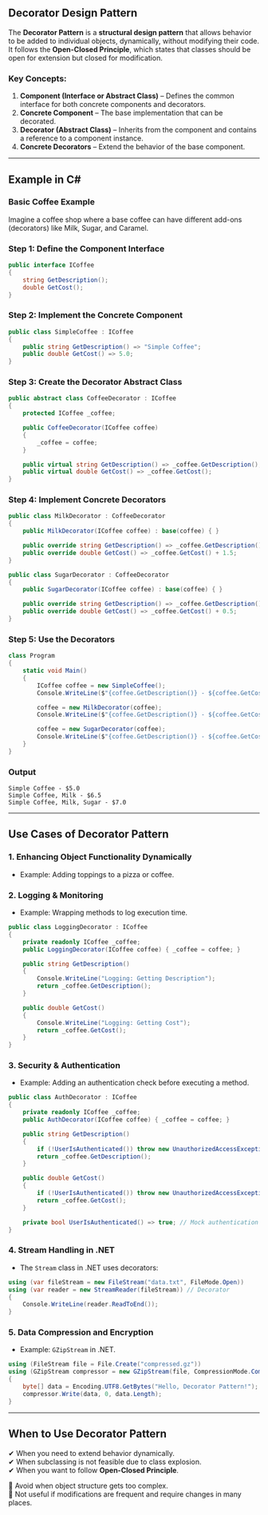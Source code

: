 ## **Decorator Design Pattern**
The **Decorator Pattern** is a **structural design pattern** that allows behavior to be added to individual objects, dynamically, without modifying their code. It follows the **Open-Closed Principle**, which states that classes should be open for extension but closed for modification.

### **Key Concepts:**
1. **Component (Interface or Abstract Class)** – Defines the common interface for both concrete components and decorators.
2. **Concrete Component** – The base implementation that can be decorated.
3. **Decorator (Abstract Class)** – Inherits from the component and contains a reference to a component instance.
4. **Concrete Decorators** – Extend the behavior of the base component.

---

## **Example in C#**
### **Basic Coffee Example**
Imagine a coffee shop where a base coffee can have different add-ons (decorators) like Milk, Sugar, and Caramel.

### **Step 1: Define the Component Interface**
```csharp
public interface ICoffee
{
    string GetDescription();
    double GetCost();
}
```

### **Step 2: Implement the Concrete Component**
```csharp
public class SimpleCoffee : ICoffee
{
    public string GetDescription() => "Simple Coffee";
    public double GetCost() => 5.0;
}
```

### **Step 3: Create the Decorator Abstract Class**
```csharp
public abstract class CoffeeDecorator : ICoffee
{
    protected ICoffee _coffee;

    public CoffeeDecorator(ICoffee coffee)
    {
        _coffee = coffee;
    }

    public virtual string GetDescription() => _coffee.GetDescription();
    public virtual double GetCost() => _coffee.GetCost();
}
```

### **Step 4: Implement Concrete Decorators**
```csharp
public class MilkDecorator : CoffeeDecorator
{
    public MilkDecorator(ICoffee coffee) : base(coffee) { }

    public override string GetDescription() => _coffee.GetDescription() + ", Milk";
    public override double GetCost() => _coffee.GetCost() + 1.5;
}

public class SugarDecorator : CoffeeDecorator
{
    public SugarDecorator(ICoffee coffee) : base(coffee) { }

    public override string GetDescription() => _coffee.GetDescription() + ", Sugar";
    public override double GetCost() => _coffee.GetCost() + 0.5;
}
```

### **Step 5: Use the Decorators**
```csharp
class Program
{
    static void Main()
    {
        ICoffee coffee = new SimpleCoffee();
        Console.WriteLine($"{coffee.GetDescription()} - ${coffee.GetCost()}");

        coffee = new MilkDecorator(coffee);
        Console.WriteLine($"{coffee.GetDescription()} - ${coffee.GetCost()}");

        coffee = new SugarDecorator(coffee);
        Console.WriteLine($"{coffee.GetDescription()} - ${coffee.GetCost()}");
    }
}
```

### **Output**
```
Simple Coffee - $5.0
Simple Coffee, Milk - $6.5
Simple Coffee, Milk, Sugar - $7.0
```

---

## **Use Cases of Decorator Pattern**
### **1. Enhancing Object Functionality Dynamically**
   - Example: Adding toppings to a pizza or coffee.

### **2. Logging & Monitoring**
   - Example: Wrapping methods to log execution time.
   ```csharp
   public class LoggingDecorator : ICoffee
   {
       private readonly ICoffee _coffee;
       public LoggingDecorator(ICoffee coffee) { _coffee = coffee; }

       public string GetDescription()
       {
           Console.WriteLine("Logging: Getting Description");
           return _coffee.GetDescription();
       }

       public double GetCost()
       {
           Console.WriteLine("Logging: Getting Cost");
           return _coffee.GetCost();
       }
   }
   ```

### **3. Security & Authentication**
   - Example: Adding an authentication check before executing a method.
   ```csharp
   public class AuthDecorator : ICoffee
   {
       private readonly ICoffee _coffee;
       public AuthDecorator(ICoffee coffee) { _coffee = coffee; }

       public string GetDescription()
       {
           if (!UserIsAuthenticated()) throw new UnauthorizedAccessException();
           return _coffee.GetDescription();
       }

       public double GetCost()
       {
           if (!UserIsAuthenticated()) throw new UnauthorizedAccessException();
           return _coffee.GetCost();
       }

       private bool UserIsAuthenticated() => true; // Mock authentication
   }
   ```

### **4. Stream Handling in .NET**
   - The `Stream` class in .NET uses decorators:
   ```csharp
   using (var fileStream = new FileStream("data.txt", FileMode.Open))
   using (var reader = new StreamReader(fileStream)) // Decorator
   {
       Console.WriteLine(reader.ReadToEnd());
   }
   ```

### **5. Data Compression and Encryption**
   - Example: `GZipStream` in .NET.
   ```csharp
   using (FileStream file = File.Create("compressed.gz"))
   using (GZipStream compressor = new GZipStream(file, CompressionMode.Compress)) 
   {
       byte[] data = Encoding.UTF8.GetBytes("Hello, Decorator Pattern!");
       compressor.Write(data, 0, data.Length);
   }
   ```

---

## **When to Use Decorator Pattern**
✔ When you need to extend behavior dynamically.  
✔ When subclassing is not feasible due to class explosion.  
✔ When you want to follow **Open-Closed Principle**.  

🚫 Avoid when object structure gets too complex.  
🚫 Not useful if modifications are frequent and require changes in many places.

